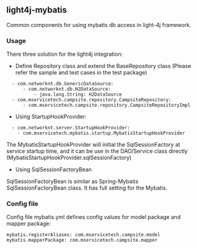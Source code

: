 ## light4j-mybatis

Common components for using mybatis db access in light-4j framework. 

### Usage

There three solution for the light4j integration:

- Define Repository class and extend the BaseRepository class (Please refer the sample and test cases in the test package)

```
  - com.networknt.db.GenericDataSource:
      - com.networknt.db.H2DataSource:
          - java.lang.String: H2DataSource
  - com.mservicetech.campsite.repository.CampsiteRepository:
      - com.mservicetech.campsite.repository.CampsiteRepositoryImpl
```

- Using StartupHookProvider:

```
  - com.networknt.server.StartupHookProvider:
    - com.mservicetech.mybatis.startup.MybatisStartupHookProvider
```

The MybatisStartupHookProvider will initial the SqlSessionFactory at service startup time, and it can be use in the DAO/Service class directly (MybatisStartupHookProvider.sqlSessionFactory)


- Using SqlSessionFactoryBean

SqlSessionFactoryBean is similar as Spring-Mybatis SqlSessionFactoryBean class. It has full setting for the Mybatis. 

### Config file

Config file mybatis.yml defines config values for model package and mapper package:

```
mybatis.registerAliases: com.mservicetech.campsite.model
mybatis.mapperPackage: com.mservicetech.campsite.mapper
```